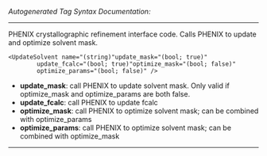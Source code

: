 _Autogenerated Tag Syntax Documentation:_

---
PHENIX crystallographic refinement interface code.  Calls PHENIX to update and optimize solvent mask.

```
<UpdateSolvent name="(string)"update_mask="(bool; true)"
        update_fcalc="(bool; true)"optimize_mask="(bool; false)"
        optimize_params="(bool; false)" />
```

-   **update_mask**: call PHENIX to update solvent mask. Only valid if optimize_mask and optimize_params are both false.
-   **update_fcalc**: call PHENIX to update fcalc
-   **optimize_mask**: call PHENIX to optimize solvent mask; can be combined with optimize_params
-   **optimize_params**: call PHENIX to optimize solvent mask; can be combined with optimize_mask

---
